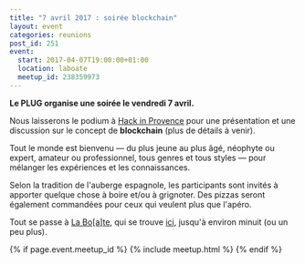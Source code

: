 ```yaml
---
title: "7 avril 2017 : soirée blockchain"
layout: event
categories: reunions
post_id: 251
event:
  start: 2017-04-07T19:00:00+01:00
  location: laboate
  meetup_id: 238359973
---
```


**Le PLUG organise une soirée le vendredi 7 avril.**

Nous laisserons le podium à [Hack in Provence](http://www.hackinprovence.fr) pour une présentation et une discussion sur le concept de **blockchain** (plus de détails à venir).

Tout le monde est bienvenu — du plus jeune au plus âgé, néophyte ou
expert, amateur ou professionnel, tous genres et tous styles — pour
mélanger les expériences et les connaissances.

Selon la tradition de l'auberge espagnole, les participants sont invités à apporter quelque chose à boire et/ou à grignoter. Des pizzas seront également commandées pour ceux qui veulent plus que l'apéro.

Tout se passe à [La Bo\[a\]te](http://laboate.com/), qui se trouve [ici](https://www.openstreetmap.org/?mlat=43.29207&mlon=5.37297#map=19/43.29207/5.37297), jusqu'à environ minuit (ou un peu plus).

{% if page.event.meetup_id %}
  {% include meetup.html %}
{% endif %}
